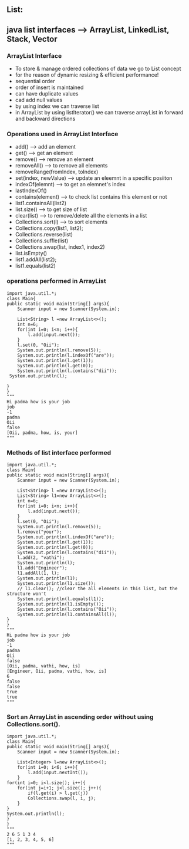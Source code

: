 ## List:
## java list interfaces --> ArrayList, LinkedList, Stack, Vector

### ArrayList Interface
* To store & manage ordered collections of data we go to List concept
* for the reason of dynamic resizing & efficient performance!
* sequential order
* order of insert is maintained
* can have duplicate values
* cad add null values
* by using index we can traverse list
* in ArrayList by using listIterator() we can traverse arrayList in forward and backward directions
  

### Operations used in ArrayList Interface
* add() --> add an element
* get() --> get an element
* remove() --> remove an element
* removeAll() --> to remove all elements
* removeRange(fromIndex, toIndex)
* set(index, newValue) --> update an eleemnt in a specific posiiton
* indexOf(elemnt) --> to get an elemnet's index
* lastIndexOf()
* contains(element) --> to check list contains this element or not
* list1.containsAll(list2) 
* list.size() --> to get size of list
* clear(list) --> to remove/delete all the elements in a list
* Collections.sort(l) --> to sort elements
* Collections.copy(list1, list2);
* Collections.reverse(list)
* Collections.suffle(list)
* Collections.swap(list, index1, index2)
* list.isEmpty()
* list1.addAll(list2);
* list1.equals(list2)



### operations performed in ArrayList
```
import java.util.*;
class Main{
public static void main(String[] args){
    Scanner input = new Scanner(System.in);

    List<String> l =new ArrayList<>();
    int n=6;
    for(int i=0; i<n; i++){
        l.add(input.next());
    }
    l.set(0, "Oii");
    System.out.println(l.remove(5));
    System.out.println(l.indexOf("are"));
    System.out.println(l.get(1));
    System.out.println(l.get(0));
    System.out.println(l.contains("dii"));
 System.out.println(l);

}
}
"""
Hi padma how is your job
job
-1
padma
Oii
false
[Oii, padma, how, is, your]
"""
```

### Methods of list interface performed
```
import java.util.*;
class Main{
public static void main(String[] args){
    Scanner input = new Scanner(System.in);

    List<String> l =new ArrayList<>();
    List<String> l1=new ArrayList<>();
    int n=6;
    for(int i=0; i<n; i++){
        l.add(input.next());
    }
    l.set(0, "Oii");
    System.out.println(l.remove(5));
    l.remove("your");
    System.out.println(l.indexOf("are"));
    System.out.println(l.get(1));
    System.out.println(l.get(0));
    System.out.println(l.contains("dii"));
    l.add(2, "vathi");
    System.out.println(l);
    l1.add("Engineer");
    l1.addAll(1, l);
    System.out.println(l1);
    System.out.println(l1.size());
    // l1.clear(); //clear the all elements in this list, but the structure won't
    System.out.println(l.equals(l1));
    System.out.println(l1.isEmpty());
    System.out.println(l.contains("Oii"));
    System.out.println(l1.containsAll(l));
}
}
"""
Hi padma how is your job
job
-1
padma
Oii
false
[Oii, padma, vathi, how, is]
[Engineer, Oii, padma, vathi, how, is]
6
false
false
true
true
"""
```

### Sort an ArrayList<Integer> in ascending order without using Collections.sort().
```
import java.util.*;
class Main{
public static void main(String[] args){
    Scanner input = new Scanner(System.in);

    List<Integer> l=new ArrayList<>();
    for(int i=0; i<6; i++){
        l.add(input.nextInt());
    }
for(int i=0; i<l.size(); i++){
    for(int j=i+1; j<l.size(); j++){
        if(l.get(i) > l.get(j))
        Collections.swap(l, i, j);
    }
}
System.out.println(l);
}
}
"""
2 6 5 1 3 4
[1, 2, 3, 4, 5, 6]
"""
```
